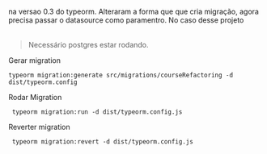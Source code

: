 ######
na versao 0.3 do typeorm. Alteraram a forma que que cria migração, agora precisa passar o datasource como paramentro. No caso desse projeto
######

> Necessário postgres estar rodando.



Gerar migration

```
typeorm migration:generate src/migrations/courseRefactoring -d dist/typeorm.config
```

Rodar Migration
```
 typeorm migration:run -d dist/typeorm.config.js
```

Reverter migration

```
 typeorm migration:revert -d dist/typeorm.config.js
```

